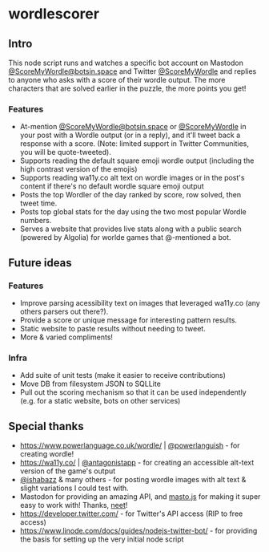 # wordlescorer

## Intro
This node script runs and watches a specific bot account on Mastodon [@ScoreMyWordle@botsin.space](https://botsin.space/@scoremywordle) and Twitter [@ScoreMyWordle](https://twitter.com/ScoreMyWordle) and replies to anyone who asks with a score of their wordle output. The more characters that are solved earlier in the puzzle, the more points you get!

### Features
* At-mention [@ScoreMyWordle@botsin.space](https://botsin.space/@scoremywordle) or [@ScoreMyWordle](https://twitter.com/ScoreMyWordle) in your post with a Wordle output (or in a reply), and it'll tweet back a response with a score. (Note: limited support in Twitter Communities, you will be quote-tweeted).
* Supports reading the default square emoji wordle output (including the high contrast version of the emojis)
* Supports reading wa11y.co alt text on wordle images or in the post's content if there's no default wordle square emoji output
* Posts the top Wordler of the day ranked by score, row solved, then tweet time.
* Posts top global stats for the day using the two most popular Wordle numbers.
* Serves a website that provides live stats along with a public search (powered by Algolia) for worlde games that @-mentioned a bot.

## Future ideas

### Features
* Improve parsing acessibility text on images that leveraged wa11y.co (any others parsers out there?).
* Provide a score or unique message for interesting pattern results.
* Static website to paste results without needing to tweet.
* More & varied compliments!

### Infra
* Add suite of unit tests (make it easier to receive contributions)
* Move DB from filesystem JSON to SQLLite
* Pull out the scoring mechanism so that it can be used independently (e.g. for a static website, bots on other services)


## Special thanks
* https://www.powerlanguage.co.uk/wordle/ | [@powerlanguish](https://twitter.com/powerlanguish) - for creating wordle!
* https://wa11y.co/ | [@antagonistapp](https://twitter.com/antagonistapp) - for creating an accessible alt-text version of the game's output
* [@ishabazz](https://twitter.com/ishabazz) & many others - for posting wordle images with alt text & slight variations I could test with.
* Mastodon for providing an amazing API, and [masto.js](https://github.com/neet/masto.js) for making it super easy to work with! Thanks, [neet](https://github.com/neet)!
* https://developer.twitter.com/ - for Twitter's API access (RIP to free access)
* https://www.linode.com/docs/guides/nodejs-twitter-bot/ - for providing the basis for setting up the very initial node script
